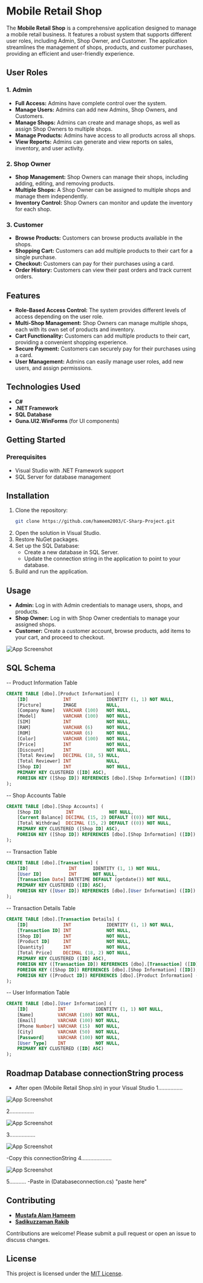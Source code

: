 # Mobile Retail Shop

The **Mobile Retail Shop** is a comprehensive application designed to manage a mobile retail business. It features a robust system that supports different user roles, including Admin, Shop Owner, and Customer. The application streamlines the management of shops, products, and customer purchases, providing an efficient and user-friendly experience.

## User Roles

### 1. Admin
- **Full Access:** Admins have complete control over the system.
- **Manage Users:** Admins can add new Admins, Shop Owners, and Customers.
- **Manage Shops:** Admins can create and manage shops, as well as assign Shop Owners to multiple shops.
- **Manage Products:** Admins have access to all products across all shops.
- **View Reports:** Admins can generate and view reports on sales, inventory, and user activity.

### 2. Shop Owner
- **Shop Management:** Shop Owners can manage their shops, including adding, editing, and removing products.
- **Multiple Shops:** A Shop Owner can be assigned to multiple shops and manage them independently.
- **Inventory Control:** Shop Owners can monitor and update the inventory for each shop.

### 3. Customer
- **Browse Products:** Customers can browse products available in the shops.
- **Shopping Cart:** Customers can add multiple products to their cart for a single purchase.
- **Checkout:** Customers can pay for their purchases using a card.
- **Order History:** Customers can view their past orders and track current orders.

## Features

- **Role-Based Access Control:** The system provides different levels of access depending on the user role.
- **Multi-Shop Management:** Shop Owners can manage multiple shops, each with its own set of products and inventory.
- **Cart Functionality:** Customers can add multiple products to their cart, providing a convenient shopping experience.
- **Secure Payment:** Customers can securely pay for their purchases using a card.
- **User Management:** Admins can easily manage user roles, add new users, and assign permissions.

## Technologies Used

- **C#**
- **.NET Framework**
- **SQL Database**
- **Guna.UI2.WinForms** (for UI components)

## Getting Started

### Prerequisites
- Visual Studio with .NET Framework support
- SQL Server for database management

## Installation

1. Clone the repository:
   ```bash
   git clone https://github.com/hameem2003/C-Sharp-Project.git
2. Open the solution in Visual Studio.
3. Restore NuGet packages.
4. Set up the SQL Database:
   - Create a new database in SQL Server.
   - Update the connection string in the application to point to your database.
5. Build and run the application.


## Usage
- **Admin:** Log in with Admin credentials to manage users, shops, and products.
- **Shop Owner:** Log in with Shop Owner credentials to manage your assigned shops.
- **Customer:** Create a customer account, browse products, add items to your cart, and proceed to checkout.


![App Screenshot](https://github.com/hameem2003/C-Sharp-Project/blob/main/Untitled%20(1).png?raw=true)
## SQL Schema

-- Product Information Table
```sql
CREATE TABLE [dbo].[Product Information] (
    [ID]             INT             IDENTITY (1, 1) NOT NULL,
    [Picture]        IMAGE           NULL,
    [Company Name]   VARCHAR (100)   NOT NULL,
    [Model]          VARCHAR (100)   NOT NULL,
    [SIM]            INT             NOT NULL,
    [RAM]            VARCHAR (6)     NOT NULL,
    [ROM]            VARCHAR (6)     NOT NULL,
    [Color]          VARCHAR (100)   NOT NULL,
    [Price]          INT             NOT NULL,
    [Discount]       INT             NOT NULL,
    [Total Review]   DECIMAL (18, 5) NULL,
    [Total Reviewer] INT             NULL,
    [Shop ID]        INT             NOT NULL,
    PRIMARY KEY CLUSTERED ([ID] ASC),
    FOREIGN KEY ([Shop ID]) REFERENCES [dbo].[Shop Information] ([ID])
);
```

-- Shop Accounts Table
```sql
CREATE TABLE [dbo].[Shop Accounts] (
    [Shop ID]         INT             NOT NULL,
    [Current Balance] DECIMAL (15, 2) DEFAULT ((0)) NOT NULL,
    [Total Withdraw]  DECIMAL (15, 2) DEFAULT ((0)) NOT NULL,
    PRIMARY KEY CLUSTERED ([Shop ID] ASC),
    FOREIGN KEY ([Shop ID]) REFERENCES [dbo].[Shop Information] ([ID])
);
```
-- Transaction Table
```sql
CREATE TABLE [dbo].[Transaction] (
    [ID]               INT      IDENTITY (1, 1) NOT NULL,
    [User ID]          INT      NOT NULL,
    [Transaction Date] DATETIME DEFAULT (getdate()) NOT NULL,
    PRIMARY KEY CLUSTERED ([ID] ASC),
    FOREIGN KEY ([User ID]) REFERENCES [dbo].[User Information] ([ID])
);
```
-- Transaction Details Table
```sql
CREATE TABLE [dbo].[Transaction Details] (
    [ID]             INT             IDENTITY (1, 1) NOT NULL,
    [Transaction ID] INT             NOT NULL,
    [Shop ID]        INT             NOT NULL,
    [Product ID]     INT             NOT NULL,
    [Quantity]       INT             NOT NULL,
    [Total Price]    DECIMAL (18, 2) NOT NULL,
    PRIMARY KEY CLUSTERED ([ID] ASC),
    FOREIGN KEY ([Transaction ID]) REFERENCES [dbo].[Transaction] ([ID]),
    FOREIGN KEY ([Shop ID]) REFERENCES [dbo].[Shop Information] ([ID]),
    FOREIGN KEY ([Product ID]) REFERENCES [dbo].[Product Information] ([ID])
);
```
-- User Information Table
```sql
CREATE TABLE [dbo].[User Information] (
    [ID]           INT           IDENTITY (1, 1) NOT NULL,
    [Name]         VARCHAR (100) NOT NULL,
    [Email]        VARCHAR (100) NOT NULL,
    [Phone Number] VARCHAR (15)  NOT NULL,
    [City]         VARCHAR (50)  NOT NULL,
    [Password]     VARCHAR (100) NOT NULL,
    [User Type]    INT           NOT NULL,
    PRIMARY KEY CLUSTERED ([ID] ASC)
);
```

## Roadmap      Database connectionString process
- After open (Mobile Retail Shop.sln) in your Visual Studio
1................

![App Screenshot](https://github.com/hameem2003/C-Sharp-Project/blob/main/1.png?raw=true)

2................

![App Screenshot](https://github.com/hameem2003/C-Sharp-Project/blob/main/2.png?raw=true)

3.................

![App Screenshot](https://github.com/hameem2003/C-Sharp-Project/blob/main/3.png?raw=true)

-Copy this connectionString 
4....................

![App Screenshot](https://github.com/hameem2003/C-Sharp-Project/blob/main/4.png?raw=true)

5...........
-Paste in (Databaseconnection.cs) "paste here"

## Contributing
- [**Mustafa Alam Hameem**](https://github.com/hameem2003)
- [**Sadikuzzaman Rakib**](https://github.com/Sadikuzzamanrakib)
  
Contributions are welcome! Please submit a pull request or open an issue to discuss changes.

## License
This project is licensed under the [MIT License](https://github.com/hameem2003/C-Sharp-Project?tab=MIT-1-ov-file).
